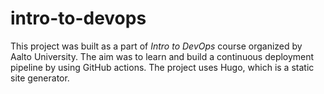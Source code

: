 # intro-to-devops

This project was built as a part of *Intro to DevOps* course organized by Aalto University. The aim was to learn and build a continuous deployment pipeline by using GitHub actions. The project uses Hugo, which is a static site generator.

